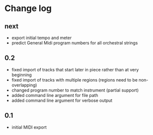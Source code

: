 # Change log

## next
* export initial tempo and meter
* predict General Midi program numbers for all orchestral strings

## 0.2
* fixed import of tracks that start later in piece rather than at very beginning
* fixed import of tracks with multiple regions (regions need to be non-overlapping)
* changed program number to match instrument (partial support)
* added command line argument for file path
* added command line argument for verbose output

## 0.1
* initial MIDI export
